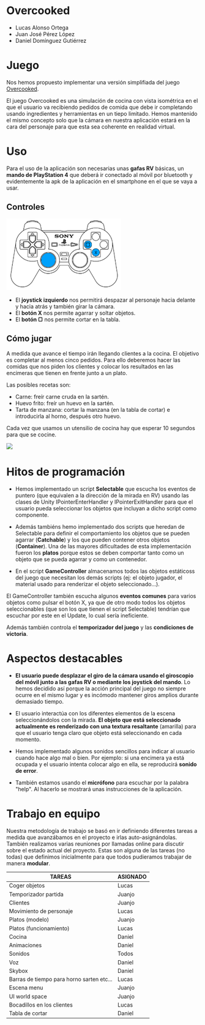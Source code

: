 # Overcooked
* Lucas Alonso Ortega
* Juan José Pérez López
* Daniel Domínguez Gutiérrez
# Juego
Nos hemos propuesto implementar una versión simplifiada del juego [Overcooked](https://store.steampowered.com/app/448510/Overcooked/?l=spanish).

El juego Overcooked es una simulación de cocina con vista isométrica en el que el usuario va recibiendo pedidos de comida que debe ir completando usando ingredientes y herramientas en un tiepo limitado. Hemos mantenido el mismo concepto solo que la cámara en nuestra aplicación estará en la cara del personaje para que esta sea coherente en realidad virtual.

# Uso
Para el uso de la aplicación son necesarias unas **gafas RV** básicas, un **mando de PlayStation 4** que deberá ir conectado al móvil por bluetooth y evidentemente la apk de la aplicación en el smartphone en el que se vaya a usar.
## Controles
<img src="img/controller.jpg" width="300">

* El **joystick izquierdo** nos permitirá despazar al personaje hacia delante y hacia atrás y también girar la cámara.
* El **botón X** nos permite agarrar y soltar objetos.
* El **botón ▢** nos permite cortar en la tabla.

## Cómo jugar
A medida que avance el tiempo irán llegando clientes a la cocina. El objetivo es completar al menos cinco pedidos.
Para ello deberemos hacer las comidas que nos piden los clientes y colocar los resultados en las encimeras que tienen en frente junto a un plato.

Las posibles recetas son:

* Carne: freír carne cruda en la sartén.
* Huevo frito: freír un huevo en la sartén.
* Tarta de manzana: cortar la manzana (en la tabla de cortar) e introducirla al horno, después otro huevo.

Cada vez que usamos un utensilio de cocina hay que esperar 10 segundos para que se cocine.

![](img/animatedGif.gif)

# Hitos de programación

* Hemos implementado un script **Selectable** que escucha los eventos de puntero (que equivalen a la dirección de la mirada en RV) usando las clases de Unity IPointerEnterHandler y IPointerExitHandler para que el usuario pueda seleccionar los objetos que incluyan a dicho script como componente.

* Además tambiéns hemo implementado dos scripts que heredan de Selectable para definir el comportamiento los objetos que se pueden agarrar (**Catchable**) y los que pueden contener otros objetos (**Container**). Una de las mayores dificultades de esta implementación fueron los **platos** porque estos se deben comportar tanto como un objeto que se pueda agarrar y como un contenedor.

* En el script **GameController** almacenamos todos las objetos estáticoss del juego que necesitan los demás scripts (ej: el objeto jugador, el material usado para renderizar el objeto seleccionado...).

El GameController también escucha algunos **eventos comunes** para varios objetos como pulsar el botón X, ya que de otro modo todos los objetos seleccionables (que son los que tienen el script Selectable) tendrían que escuchar por este en el Update, lo cual sería ineficiente.

Además también controla el **temporizador del juego** y las **condiciones de victoria**.

# Aspectos destacables
* **El usuario puede desplazar el giro de la cámara usando el giroscopio del móvil junto a las gafas RV o mediante los joystick del mando**. Lo hemos decidido así porque la acción principal del juego no siempre ocurre en el mismo lugar y es incómodo mantener giros amplios durante demasiado tiempo.

* El usuario interactúa con los diferentes elementos de la escena seleccionándolos con la mirada. **El objeto que está seleccionado actualmente es renderizado con una textura resaltante** (amarilla) para que el usuario tenga claro que objeto está seleccionando en cada momento.

* Hemos implementado algunos sonidos sencillos para indicar al usuario cuando hace algo mal o bien. Por ejemplo: si una encimera ya está ocupada y el usuario intenta colocar algo en ella, se reproducirá **sonido de error**.

* También estamos usando el **micrófono** para escuchar por la palabra "help". Al hacerlo se mostrará unas instrucciones de la aplicación.

# Trabajo en equipo
Nuestra metodología de trabajo se basó en ir definiendo diferentes tareas a medida que avanzábamos en el proyecto e irlas auto-asignándolas. También realizamos varias reuniones por llamadas online para discutir sobre el estado actual del proyecto. Estas son alguna de las tareas (no todas) que definimos inicialmente para que todos pudieramos trabajar de manera **modular**.

|TAREAS|ASIGNADO|
|---|---|
|Coger objetos|Lucas|
|Temporizador partida|Juanjo|
|Clientes|Juanjo|
|Movimiento de personaje|Lucas|
|Platos (modelo)|Juanjo|
|Platos (funcionamiento)|Lucas|
|Cocina|Daniel|
|Animaciones|Daniel|
|Sonidos|Todos|
|Voz|Daniel|
|Skybox|Daniel|
|Barras de tiempo para horno sarten etc...|Lucas|
|Escena menu|Juanjo|
|UI world space|Juanjo|
|Bocadillos en los clientes|Lucas|
|Tabla de cortar|Daniel|


